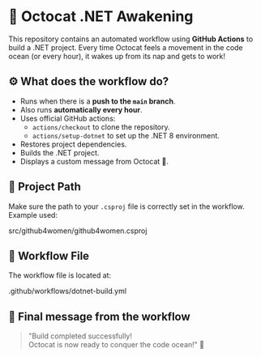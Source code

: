 # 🐙 Octocat .NET Awakening

This repository contains an automated workflow using **GitHub Actions** to build a .NET project. Every time Octocat feels a movement in the code ocean (or every hour), it wakes up from its nap and gets to work!

## ⚙️ What does the workflow do?

- Runs when there is a **push to the `main` branch**.
- Also runs **automatically every hour**.
- Uses official GitHub actions:
  - `actions/checkout` to clone the repository.
  - `actions/setup-dotnet` to set up the .NET 8 environment.
- Restores project dependencies.
- Builds the .NET project.
- Displays a custom message from Octocat 🐙.

## 📄 Project Path

Make sure the path to your `.csproj` file is correctly set in the workflow. Example used:

src/github4women/github4women.csproj


## 📁 Workflow File

The workflow file is located at:

.github/workflows/dotnet-build.yml

## 📣 Final message from the workflow

> "Build completed successfully!  
> Octocat is now ready to conquer the code ocean!" 🌊

